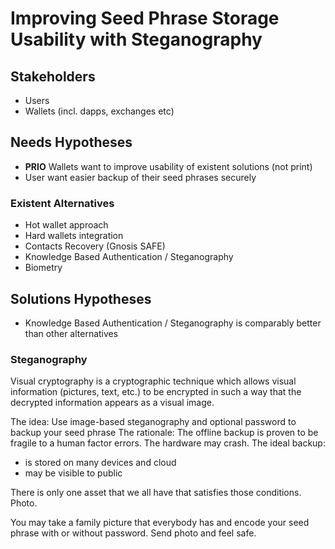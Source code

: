 # Improving Seed Phrase Storage Usability with Steganography

## Stakeholders

* Users
* Wallets \(incl. dapps, exchanges etc\)

## **Needs Hypotheses**

* **PRIO** Wallets want to improve usability of existent solutions \(not print\)
* User want easier backup of their seed phrases securely

### Existent Alternatives

* Hot wallet approach
* Hard wallets integration
* Contacts Recovery \(Gnosis SAFE\)
* Knowledge Based Authentication / Steganography
* Biometry

## Solutions Hypotheses

* Knowledge Based Authentication / Steganography is comparably better than other alternatives

### Steganography

Visual cryptography is a cryptographic technique which allows visual information \(pictures, text, etc.\) to be encrypted in such a way that the decrypted information appears as a visual image.

The idea: Use image-based steganography and optional password to backup your seed phrase The rationale: The offline backup is proven to be fragile to a human factor errors. The hardware may crash. The ideal backup:

* is stored on many devices and cloud
* may be visible to public

There is only one asset that we all have that satisfies those conditions. Photo.

You may take a family picture that everybody has and encode your seed phrase with or without password. Send photo and feel safe.

